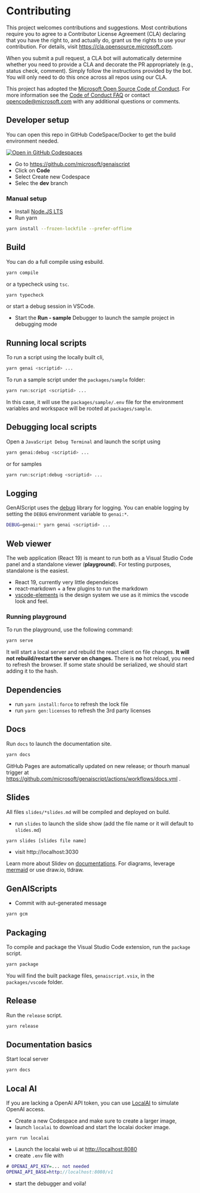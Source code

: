 # Contributing

This project welcomes contributions and suggestions. Most contributions require you to agree to a
Contributor License Agreement (CLA) declaring that you have the right to, and actually do, grant us
the rights to use your contribution. For details, visit https://cla.opensource.microsoft.com.

When you submit a pull request, a CLA bot will automatically determine whether you need to provide
a CLA and decorate the PR appropriately (e.g., status check, comment). Simply follow the instructions
provided by the bot. You will only need to do this once across all repos using our CLA.

This project has adopted the [Microsoft Open Source Code of Conduct](https://opensource.microsoft.com/codeofconduct/).
For more information see the [Code of Conduct FAQ](https://opensource.microsoft.com/codeofconduct/faq/) or
contact [opencode@microsoft.com](mailto:opencode@microsoft.com) with any additional questions or comments.

## Developer setup

You can open this repo in GitHub CodeSpace/Docker to get the build environment needed.

[![Open in GitHub Codespaces](https://github.com/codespaces/badge.svg)](https://github.com/codespaces/new?hide_repo_select=true&ref=main&repo=679784368)

- Go to https://github.com/microsoft/genaiscript
- Click on **Code**
- Select Create new Codespace
- Selec the **dev** branch

### Manual setup

- Install [Node.JS LTS](https://docs.npmjs.com/downloading-and-installing-node-js-and-npm)
- Run yarn

```sh
yarn install --frozen-lockfile --prefer-offline
```

## Build

You can do a full compile using esbuild.

```sh
yarn compile
```

or a typecheck using `tsc`.

```sh
yarn typecheck
```

or start a debug session in VSCode.

- Start the **Run - sample** Debugger to launch the sample project in debugging mode

## Running local scripts

To run a script using the locally built cli,

```sh
yarn genai <scriptid> ...
```

To run a sample script under the `packages/sample` folder:

```sh
yarn run:script <scriptid> ...
```

In this case, it will use the `packages/sample/.env` file for the environment variables and workspace will be rooted at `packages/sample`.

## Debugging local scripts

Open a `JavaScript Debug Terminal` and launch the script using

```sh
yarn genai:debug <scriptid> ...
```

or for samples

```sh
yarn run:script:debug <scriptid> ...
```

## Logging

GenAIScript uses the [debug](https://www.npmjs.com/package/debug) library for logging. You can enable logging by setting the `DEBUG` environment variable to `genai:*`.

```sh
DEBUG=genai:* yarn genai <scriptid> ...
```

## Web viewer

The web application (React 19) is meant to run both as a Visual Studio Code panel and a standalone viewer (**playground**). For testing purposes, standalone is the easiest.

- React 19, currently very little dependeices
- react-markdown + a few plugins to run the markdown
- [vscode-elements](https://vscode-elements.github.io/) is the design system we use as it mimics the vscode look and feel.

### Running playground

To run the playground, use the following command:

```sh
yarn serve
```

It will start a local server and rebuild the react client on file changes. **It will not rebuild/restart the server on changes.**
There is **no** hot reload, you need to refresh the browser. If some state should be serialized, we should start adding it to the hash.

## Dependencies

- run `yarn install:force` to refresh the lock file
- run `yarn gen:licenses` to refresh the 3rd party licenses

## Docs

Run `docs` to launch the documentation site.

```sh
yarn docs
```

GitHub Pages are automatically updated on new release; or thourh manual trigger at
https://github.com/microsoft/genaiscript/actions/workflows/docs.yml .

## Slides

All files `slides/*slides.md` will be compiled and deployed on build.

- run `slides` to launch the slide show (add the file name or it will default to `slides.md`)

```sh
yarn slides [slides file name]
```

- visit http://localhost:3030

Learn more about Slidev on [documentations](https://sli.dev/). For diagrams, leverage [mermaid](https://sli.dev/guide/syntax#diagrams) or use draw.io, tldraw.

## GenAIScripts

- Commit with aut-generated message

```sh
yarn gcm
```

## Packaging

To compile and package the Visual Studio Code extension, run the `package` script.

```sh
yarn package
```

You will find the built package files, `genaiscript.vsix`,
in the `packages/vscode` folder.

## Release

Run the `release` script.

```sh
yarn release
```

## Documentation basics

Start local server

```sh
yarn docs
```

## Local AI

If you are lacking a OpenAI API token, you can use [LocalAI](https://localai.io/basics/getting_started/) to simulate OpenAI access.

- Create a new Codespace and make sure to create a larger image,
- launch `localai` to download and start the localai docker image.

```
yarn run localai
```

- Launch the localai web ui at [http://localhost:8080](http://localhost:8080)
- create `.env` file with

```dot
# OPENAI_API_KEY=... not needed
OPENAI_API_BASE=http://localhost:8080/v1
```

- start the debugger and voila!
